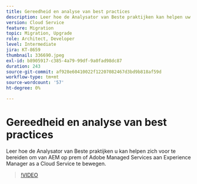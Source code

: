 ```yaml
---
title: Gereedheid en analyse van best practices
description: Leer hoe de Analysator van Beste praktijken kan helpen uw toepassing klaar maken om aan Experience Manager as a Cloud Service te worden verplaatst
version: Cloud Service
feature: Migration
topic: Migration, Upgrade
role: Architect, Developer
level: Intermediate
jira: KT-8659
thumbnail: 336690.jpeg
exl-id: b8905917-c385-4a79-99df-9a0fad98dc87
duration: 243
source-git-commit: af928e60410022f12207082467d3bd9b818af59d
workflow-type: tm+mt
source-wordcount: '57'
ht-degree: 0%

---
```


# Gereedheid en analyse van best practices

Leer hoe de Analysator van Beste praktijken u kan helpen zich voor te bereiden om van AEM op prem of Adobe Managed Services aan Experience Manager as a Cloud Service te bewegen.

>[!VIDEO](https://video.tv.adobe.com/v/336690?quality=12&learn=on)
